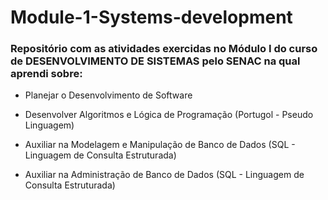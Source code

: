 # Module-1-Systems-development


### Repositório com as atividades exercidas no Módulo I do curso de DESENVOLVIMENTO DE SISTEMAS pelo SENAC na qual aprendi sobre:


- Planejar o Desenvolvimento de Software

- Desenvolver Algoritmos e Lógica de Programação 
  (Portugol - Pseudo Linguagem)
  
- Auxiliar na Modelagem e Manipulação de Banco de Dados 
  (SQL - Linguagem de Consulta Estruturada)
  
- Auxiliar na Administração de Banco de Dados
  (SQL - Linguagem de Consulta Estruturada)
  


